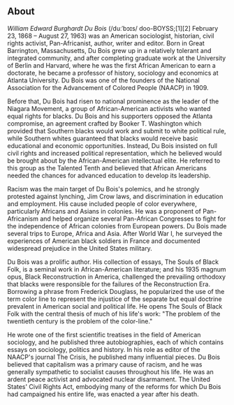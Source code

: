 ## About

*William Edward Burghardt Du Bois* (/duːˈbɔɪs/ doo-BOYSS;[1][2] February 23, 1868 – August 27, 1963) was an American sociologist, historian, civil rights activist, Pan-Africanist, author, writer and editor. Born in Great Barrington, Massachusetts, Du Bois grew up in a relatively tolerant and integrated community, and after completing graduate work at the University of Berlin and Harvard, where he was the first African American to earn a doctorate, he became a professor of history, sociology and economics at Atlanta University. Du Bois was one of the founders of the National Association for the Advancement of Colored People (NAACP) in 1909.

Before that, Du Bois had risen to national prominence as the leader of the Niagara Movement, a group of African-American activists who wanted equal rights for blacks. Du Bois and his supporters opposed the Atlanta compromise, an agreement crafted by Booker T. Washington which provided that Southern blacks would work and submit to white political rule, while Southern whites guaranteed that blacks would receive basic educational and economic opportunities. Instead, Du Bois insisted on full civil rights and increased political representation, which he believed would be brought about by the African-American intellectual elite. He referred to this group as the Talented Tenth and believed that African Americans needed the chances for advanced education to develop its leadership.

Racism was the main target of Du Bois's polemics, and he strongly protested against lynching, Jim Crow laws, and discrimination in education and employment. His cause included people of color everywhere, particularly Africans and Asians in colonies. He was a proponent of Pan-Africanism and helped organize several Pan-African Congresses to fight for the independence of African colonies from European powers. Du Bois made several trips to Europe, Africa and Asia. After World War I, he surveyed the experiences of American black soldiers in France and documented widespread prejudice in the United States military.

Du Bois was a prolific author. His collection of essays, The Souls of Black Folk, is a seminal work in African-American literature; and his 1935 magnum opus, Black Reconstruction in America, challenged the prevailing orthodoxy that blacks were responsible for the failures of the Reconstruction Era. Borrowing a phrase from Frederick Douglass, he popularized the use of the term color line to represent the injustice of the separate but equal doctrine prevalent in American social and political life. He opens The Souls of Black Folk with the central thesis of much of his life's work: "The problem of the twentieth century is the problem of the color-line."

He wrote one of the first scientific treatises in the field of American sociology, and he published three autobiographies, each of which contains essays on sociology, politics and history. In his role as editor of the NAACP's journal The Crisis, he published many influential pieces. Du Bois believed that capitalism was a primary cause of racism, and he was generally sympathetic to socialist causes throughout his life. He was an ardent peace activist and advocated nuclear disarmament. The United States' Civil Rights Act, embodying many of the reforms for which Du Bois had campaigned his entire life, was enacted a year after his death.